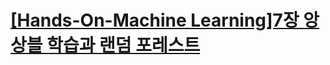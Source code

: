 # [[Hands-On-Machine Learning]7장 앙상블 학습과 랜덤 포레스트](https://velog.io/@yoonie_03/Hands-On-Machine-Learning7%EC%9E%A5-%EC%95%99%EC%83%81%EB%B8%94-%ED%95%99%EC%8A%B5%EA%B3%BC-%EB%9E%9C%EB%8D%A4-%ED%8F%AC%EB%A0%88%EC%8A%A4%ED%8A%B8)
